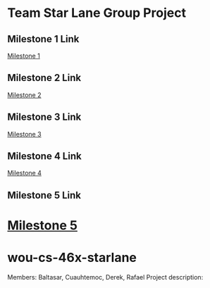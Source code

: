 Team **Star Lane** Group Project
===========================

## Milestone 1 Link
[Milestone 1](https://github.com/reilly-cuauhtemoc-8178/wou-cs-46x-starlane/tree/main/milestone_1) 

## Milestone 2 Link
[Milestone 2](https://github.com/reilly-cuauhtemoc-8178/wou-cs-46x-starlane/tree/main/milestone_2) 

## Milestone 3 Link
[Milestone 3](https://github.com/reilly-cuauhtemoc-8178/wou-cs-46x-starlane/tree/main/milestone_3) 

## Milestone 4 Link
[Milestone 4](https://github.com/reilly-cuauhtemoc-8178/wou-cs-46x-starlane/tree/main/milestone_4) 

## Milestone 5 Link
[Milestone 5](https://github.com/reilly-cuauhtemoc-8178/wou-cs-46x-starlane/tree/main/milestone_5) 
=======
# wou-cs-46x-starlane

Members: Baltasar, Cuauhtemoc, Derek, Rafael
Project description:
